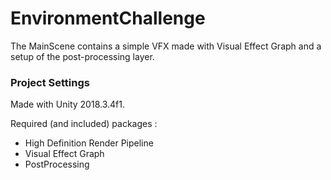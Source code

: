 # EnvironmentChallenge

The MainScene contains a simple VFX made with Visual Effect Graph and a setup of the post-processing layer.

### Project Settings

Made with Unity 2018.3.4f1.

Required (and included) packages :
- High Definition Render Pipeline
- Visual Effect Graph
- PostProcessing
